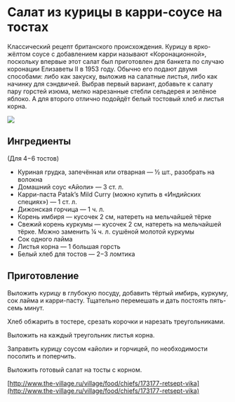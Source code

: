 # Салат из курицы в карри-соусе на тостах

Классический рецепт британского происхождения. Курицу в ярко-жёлтом соусе с добавлением карри называют «Коронационной», поскольку впервые этот салат был приготовлен для банкета по случаю коронации Елизаветы II в 1953 году. Обычно его подают двумя способами: либо как закуску, выложив на салатные листья, либо как начинку для сэндвичей. Выбрав первый вариант, добавьте к салату пару горстей изюма, мелко нарезанные стебли сельдерея и зелёное яблоко. А для второго отлично подойдёт белый тостовый хлеб и листья корна.

![](https://s-media-cache-ak0.pinimg.com/564x/10/eb/de/10ebde8f44eeae83cfbd6ff86625c623.jpg)

## Ингредиенты

\(Для 4−6 тостов\)

* Куриная грудка, запечённая или отварная — ½ шт., разобрать на волокна
* Домашний соус «Айоли» — 3 ст. л.
* Карри-паста Patak’s Mild Curry \(можно купить в «Индийских специях»\) — 1 ст. л.
* Дижонская горчица — 1 ч. л.
* Корень имбиря — кусочек 2 см, натереть на мельчайшей тёрке
* Свежий корень куркумы — кусочек 2 см, натереть на мельчайшей тёрке. Можно заменить ¼ ч. л. сушёной молотой куркумы
* Сок одного лайма
* Листья корна — 1 большая горсть
* Белый хлеб для тостов — 2−3 ломтика

## Приготовление

Выложить курицу в глубокую посуду, добавить тёртый имбирь, куркуму, сок лайма и карри-пасту. Тщательно перемешать и дать постоять пять-семь минут.

Хлеб обжарить в тостере, срезать корочки и нарезать треугольниками.

Выложить на каждый треугольник листья корна.

Заправить курицу соусом «айоли» и горчицей, по необходимости посолить и поперчить.

Выложить готовый салат на тосты с корном.

[http://www.the-village.ru/village/food/chiefs/173177-retsept-vika](http://www.the-village.ru/village/food/chiefs/173177-retsept-vika)

